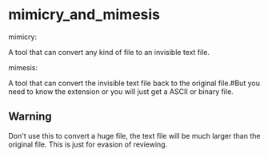 # mimicry_and_mimesis

mimicry:

A tool that can convert any kind of file to an invisible text file.

mimesis:

A tool that can convert the invisible text file back to the original file.#But you need to know the extension or you will just get a ASCII or binary file.

## Warning

Don't use this to convert a huge file, the text file will be much larger than the original file. This is just for evasion of reviewing.
